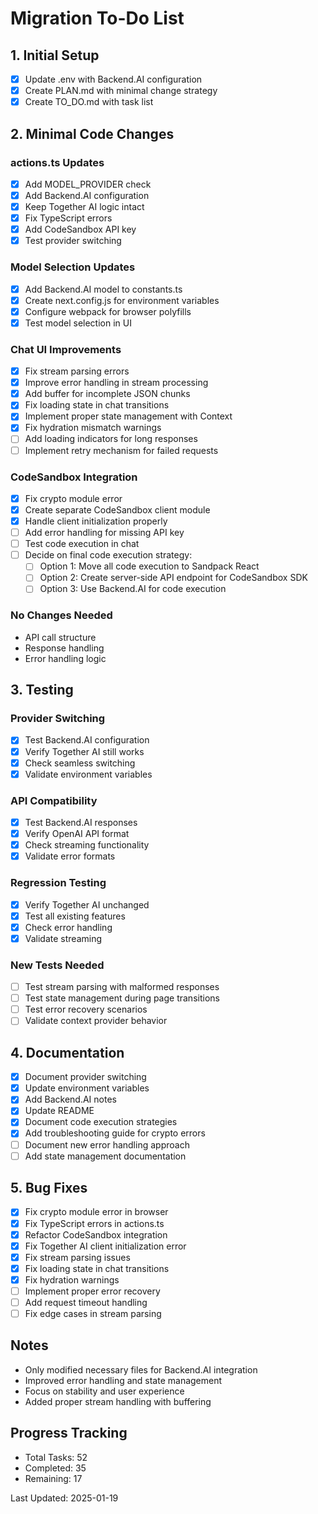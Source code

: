 # Migration To-Do List

## 1. Initial Setup 
- [x] Update .env with Backend.AI configuration
- [x] Create PLAN.md with minimal change strategy
- [x] Create TO_DO.md with task list

## 2. Minimal Code Changes 

### actions.ts Updates
- [x] Add MODEL_PROVIDER check
- [x] Add Backend.AI configuration
- [x] Keep Together AI logic intact
- [x] Fix TypeScript errors
- [x] Add CodeSandbox API key
- [x] Test provider switching

### Model Selection Updates
- [x] Add Backend.AI model to constants.ts
- [x] Create next.config.js for environment variables
- [x] Configure webpack for browser polyfills
- [x] Test model selection in UI

### Chat UI Improvements
- [x] Fix stream parsing errors
- [x] Improve error handling in stream processing
- [x] Add buffer for incomplete JSON chunks
- [x] Fix loading state in chat transitions
- [x] Implement proper state management with Context
- [x] Fix hydration mismatch warnings
- [ ] Add loading indicators for long responses
- [ ] Implement retry mechanism for failed requests

### CodeSandbox Integration
- [x] Fix crypto module error
- [x] Create separate CodeSandbox client module
- [x] Handle client initialization properly
- [ ] Add error handling for missing API key
- [ ] Test code execution in chat
- [ ] Decide on final code execution strategy:
  - [ ] Option 1: Move all code execution to Sandpack React
  - [ ] Option 2: Create server-side API endpoint for CodeSandbox SDK
  - [ ] Option 3: Use Backend.AI for code execution

### No Changes Needed
- API call structure
- Response handling
- Error handling logic

## 3. Testing 

### Provider Switching
- [x] Test Backend.AI configuration
- [x] Verify Together AI still works
- [x] Check seamless switching
- [x] Validate environment variables

### API Compatibility
- [x] Test Backend.AI responses
- [x] Verify OpenAI API format
- [x] Check streaming functionality
- [x] Validate error formats

### Regression Testing
- [x] Verify Together AI unchanged
- [x] Test all existing features
- [x] Check error handling
- [x] Validate streaming

### New Tests Needed
- [ ] Test stream parsing with malformed responses
- [ ] Test state management during page transitions
- [ ] Test error recovery scenarios
- [ ] Validate context provider behavior

## 4. Documentation 
- [x] Document provider switching
- [x] Update environment variables
- [x] Add Backend.AI notes
- [x] Update README
- [x] Document code execution strategies
- [x] Add troubleshooting guide for crypto errors
- [ ] Document new error handling approach
- [ ] Add state management documentation

## 5. Bug Fixes
- [x] Fix crypto module error in browser
- [x] Fix TypeScript errors in actions.ts
- [x] Refactor CodeSandbox integration
- [x] Fix Together AI client initialization error
- [x] Fix stream parsing issues
- [x] Fix loading state in chat transitions
- [x] Fix hydration warnings
- [ ] Implement proper error recovery
- [ ] Add request timeout handling
- [ ] Fix edge cases in stream parsing

## Notes 
- Only modified necessary files for Backend.AI integration
- Improved error handling and state management
- Focus on stability and user experience
- Added proper stream handling with buffering

## Progress Tracking
- Total Tasks: 52
- Completed: 35
- Remaining: 17

Last Updated: 2025-01-19
